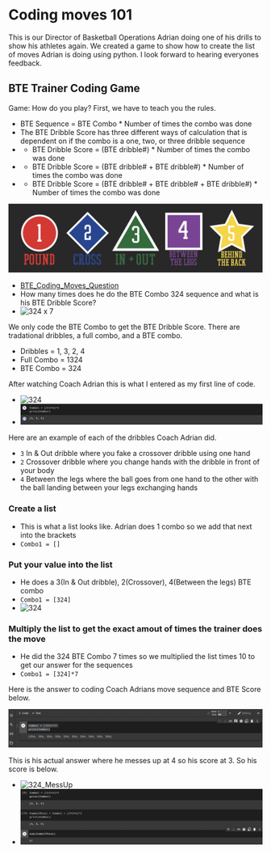 # Coding moves 101


This is our Director of Basketball Operations Adrian doing one of his drills to show his athletes again.  We created a game to show how to create the list of moves Adrian is doing using python.  I look forward to hearing everyones feedback. 

## BTE Trainer Coding Game

Game: How do you play? First, we have to teach you the rules. 
- BTE Sequence = BTE Combo * Number of times the combo was done 
- The BTE Dribble Score has three different ways of calculation that is dependent on if the combo is a one, two, or three dribble sequence
- - BTE Dribble Score = (BTE dribble#) * Number of times the combo was done
- - BTE Dribble Score = (BTE dribble# + BTE dribble#) * Number of times the combo was done
- - BTE Dribble Score = (BTE dribble# + BTE dribble# + BTE dribble#) * Number of times the combo was done

![Dribble Tree](https://github.com/rashadwest/rashadwest.github.io/blob/master/_posts/Screen%20Shot%202022-05-22%20at%2012.59.16%20AM.png?raw=true)


- [BTE_Coding_Moves_Question](https://youtu.be/ZzAWoJuvpWA)
- How many times does he do the BTE Combo 324 sequence and what is his BTE Dribble Score?
- ![324 x 7](https://media.giphy.com/media/d3NQZ48D2U4Yzxi1je/giphy.gif?raw=true)


We only code the BTE Combo to get the BTE Dribble Score.  There are tradational dribbles, a full combo, and a BTE combo. 
- Dribbles = 1, 3, 2, 4 
- Full Combo = 1324
- BTE Combo = 324

After watching Coach Adrian this is what I entered as my first line of code. 
- ![324](https://media.giphy.com/media/d3NQZ48D2U4Yzxi1je/giphy.gif?raw=true)
- ![Code](https://github.com/rashadwest/rashadwest.github.io/blob/master/_posts/Screen%20Shot%202022-05-22%20at%204.04.14%20AM.png?raw=true)



Here are an example of each of the dribbles Coach Adrian did. 
- `3` In & Out dribble where you fake a crossover dribble using one hand 
- `2` Crossover dribble where you change hands with the dribble in front of your body
- `4` Between the legs where the ball goes from one hand to the other with the ball landing between your legs exchanging hands

### Create a list

- This is what a list looks like. Adrian does 1 combo so we add that next into the brackets
- `Combo1 = []` 

### Put your value into the list

- He does a 3(In & Out dribble), 2(Crossover), 4(Between the legs) BTE combo 
- `Combo1 = [324]`
- ![324](https://media.giphy.com/media/OHih1Sk3I2hGBLcxcg/giphy.gif?raw=true)

### Multiply the list to get the exact amout of times the trainer does the move

- He did the 324 BTE Combo 7 times so we multiplied the list times 10 to get our answer for the sequences 
- `Combo1 = [324]*7`

Here is the answer to coding Coach Adrians move sequence and BTE Score below. 

![BTE_Coding_Moves_Answer](https://github.com/rashadwest/rashadwest.github.io/blob/master/_posts/Screen%20Shot%202022-05-22%20at%2012.16.15%20AM.png?raw=true)

This is his actual answer where he messes up at 4 so his score at 3. So his score is below.  
- ![324_MessUp](https://media.giphy.com/media/h7703ESXda5tAg2aql/giphy.gif?raw=true)
- ![Answer](https://github.com/rashadwest/rashadwest.github.io/blob/master/_posts/Screen%20Shot%202022-05-22%20at%204.03.59%20AM.png?raw=true)



